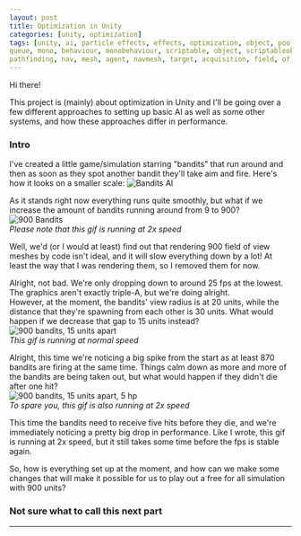 ```yaml
---
layout: post
title: Optimization in Unity
categories: [unity, optimization]
tags: [unity, ai, particle effects, effects, optimization, object, pooling, object pooling,
queue, mono, behaviour, monobehaviour, scriptable, object, scriptableobject, movement, path, finding,
pathfinding, nav, mesh, agent, navmesh, target, acquisition, field, of, view, fov, aim, system]
---
```


Hi there!

This project is (mainly) about optimization in Unity and I'll be going over a few different approaches to setting up basic AI as well as some other systems, and how these
approaches differ in performance. 

### Intro
I've created a little game/simulation starring "bandits" that run around and then as soon as they spot another bandit they'll take aim and fire. 
Here's how it looks on a smaller scale:
![Bandits AI](../images/Optimization_in_Unity/optimization_14-04-20.gif "Bandits AI")

As it stands right now everything runs quite smoothly, but what if we increase the amount of bandits running around from 9 to 900?  
![900 Bandits](../images/Optimization_in_Unity/900bandits_30x30_1hp.gif "900 bandits, 30 units apart")  
_Please note that this gif is running at 2x speed_

Well, we'd (or I would at least) find out that rendering 900 field of view meshes by code isn't ideal, and it will slow everything down by a lot!
At least the way that I was rendering them, so I removed them for now.

Alright, not bad. We're only dropping down to around 25 fps at the lowest. The graphics aren't exactly triple-A, but we're doing alright.  
However, at the moment, the bandits' view radius is at 20 units, while the distance that they're spawning from each other is 30 units.
What would happen if we decrease that gap to 15 units instead?  
![900 bandits, 15 units apart](../images/Optimization_in_Unity/900bandits_15x15_1hp.gif "900 bandits, 15 units apart")  
_This gif is running at normal speed_

Alright, this time we're noticing a big spike from the start as at least 870 bandits are firing at the same time. Things calm down as more and more of the bandits are being 
taken out, but what would happen if they didn't die after one hit?  
![900 bandits, 15 units apart, 5 hp](../images/Optimization_in_Unity/900bandits_15x15_5hp.gif "900 bandits, 15 units apart, 5hp")  
_To spare you, this gif is also running at 2x speed_

This time the bandits need to receive five hits before they die, and we're immediately noticing a pretty big drop in performance. Like I wrote, this gif is running at 2x speed, 
but it still takes some time before the fps is stable again. 

So, how is everything set up at the moment, and how can we make some changes that will make it possible for us to play out a free for all simulation with 900 units?

### Not sure what to call this next part

----
